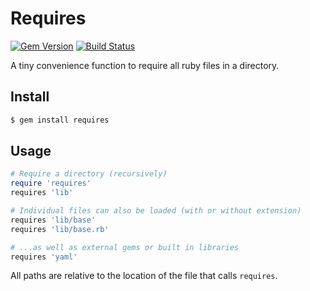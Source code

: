 # Requires

[![Gem Version](https://badge.fury.io/rb/requires.svg)](https://badge.fury.io/rb/requires)
[![Build Status](https://github.com/DannyBen/requires/workflows/Test/badge.svg)](https://github.com/DannyBen/requires/actions?query=workflow%3ATest)

A tiny convenience function to require all ruby files in a directory.

## Install

```bash
$ gem install requires
```

## Usage

```ruby
# Require a directory (recursively)
require 'requires'
requires 'lib'

# Individual files can also be loaded (with or without extension)
requires 'lib/base'
requires 'lib/base.rb'

# ...as well as external gems or built in libraries
requires 'yaml'
```

All paths are relative to the location of the file that calls `requires`.
